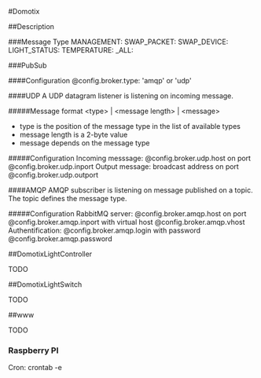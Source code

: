 #Domotix

##Description

###Message Type
MANAGEMENT: 
SWAP_PACKET: 
SWAP_DEVICE: 
LIGHT_STATUS: 
TEMPERATURE: 
_ALL: 

###PubSub

####Configuration
@config.broker.type: 'amqp' or 'udp'

####UDP
A UDP datagram listener is listening on incoming message. 

#####Message format
&lt;type&gt; | &lt;message length&gt; | &lt;message&gt;
* type is the position of the message type in the list of available types
* message length is a 2-byte value
* message depends on the message type

#####Configuration
Incoming messsage: @config.broker.udp.host on port @config.broker.udp.inport
Output message: broadcast address on port @config.broker.udp.outport 

####AMQP
AMQP subscriber is listening on message published on a topic. The topic defines the message type. 

#####Configuration
RabbitMQ server: @config.broker.amqp.host on port @config.broker.amqp.inport with virtual host @config.broker.amqp.vhost
Authentification: @config.broker.amqp.login with password @config.broker.amqp.password
        
##DomotixLightController

TODO

##DomotixLightSwitch

TODO

##www

TODO

### Raspberry PI

Cron: crontab -e  
